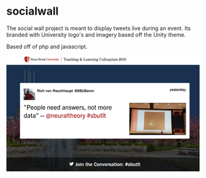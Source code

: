 # socialwall

The social wall project is meant to display tweets live during an event. Its branded with University logo's and imagery based off the Unity theme.

Based off of php and javascript.

![Screen Shot](./readme_images/screenshot.png)
